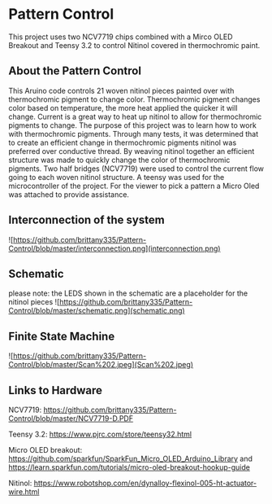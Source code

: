 # Pattern Control
This project uses two NCV7719 chips combined with a Mirco OLED Breakout and Teensy 3.2 to control Nitinol covered in thermochromic paint. 
## About the Pattern Control 
This Aruino code controls 21 woven nitinol pieces painted over with thermochromic 
pigment to change color. Thermochromic pigment changes color based on temperature, 
the more heat applied the quicker it will change. Current is a great way to heat up nitinol 
to allow for thermochromic pigments to change. The purpose of this project was to learn how to work
with thermochromic pigments. Through many tests, it was determined that to create an efficient change 
in thermochromic pigments nitinol was preferred over conductive thread. By weaving nitinol together 
an efficient structure was made to quickly change the color of thermochromic pigments. Two half bridges 
(NCV7719) were used to control the current flow going to each woven nitinol structure. 
A teensy was used for the microcontroller of the project. 
For the viewer to pick a pattern a Micro Oled was attached to provide assistance.
## Interconnection of the system
![https://github.com/brittany335/Pattern-Control/blob/master/interconnection.png](interconnection.png)

## Schematic
please note: the LEDS shown in the schematic are a placeholder for the nitinol pieces
![https://github.com/brittany335/Pattern-Control/blob/master/schematic.png](schematic.png)

## Finite State Machine
![https://github.com/brittany335/Pattern-Control/blob/master/Scan%202.jpeg](Scan%202.jpeg)

## Links to Hardware 
NCV7719: https://github.com/brittany335/Pattern-Control/blob/master/NCV7719-D.PDF


Teensy 3.2: https://www.pjrc.com/store/teensy32.html


Micro OLED breakout: https://github.com/sparkfun/SparkFun_Micro_OLED_Arduino_Library and https://learn.sparkfun.com/tutorials/micro-oled-breakout-hookup-guide


Nitinol: https://www.robotshop.com/en/dynalloy-flexinol-005-ht-actuator-wire.html


